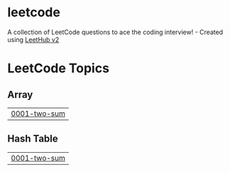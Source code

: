 # leetcode
A collection of LeetCode questions to ace the coding interview! - Created using [LeetHub v2](https://github.com/arunbhardwaj/LeetHub-2.0)

<!---LeetCode Topics Start-->
# LeetCode Topics
## Array
|  |
| ------- |
| [0001-two-sum](https://github.com/angie412/leetcode/tree/master/0001-two-sum) |
## Hash Table
|  |
| ------- |
| [0001-two-sum](https://github.com/angie412/leetcode/tree/master/0001-two-sum) |
<!---LeetCode Topics End-->